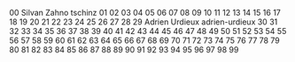 00 Silvan Zahno tschinz
01 <students-firstname> <students-lastname> <github-username>
02 <students-firstname> <students-lastname> <github-username>
03 <students-firstname> <students-lastname> <github-username>
04 <students-firstname> <students-lastname> <github-username>
05 <students-firstname> <students-lastname> <github-username>
06 <students-firstname> <students-lastname> <github-username>
07 <students-firstname> <students-lastname> <github-username>
08 <students-firstname> <students-lastname> <github-username>
09 <students-firstname> <students-lastname> <github-username>
10 <students-firstname> <students-lastname> <github-username>
11 <students-firstname> <students-lastname> <github-username>
12 <students-firstname> <students-lastname> <github-username>
13 <students-firstname> <students-lastname> <github-username>
14 <students-firstname> <students-lastname> <github-username>
15 <students-firstname> <students-lastname> <github-username>
16 <students-firstname> <students-lastname> <github-username>
17 <students-firstname> <students-lastname> <github-username>
18 <students-firstname> <students-lastname> <github-username>
19 <students-firstname> <students-lastname> <github-username>
20 <students-firstname> <students-lastname> <github-username>
21 <students-firstname> <students-lastname> <github-username>
22 <students-firstname> <students-lastname> <github-username>
23 <students-firstname> <students-lastname> <github-username>
24 <students-firstname> <students-lastname> <github-username>
25 <students-firstname> <students-lastname> <github-username>
26 <students-firstname> <students-lastname> <github-username>
27 <students-firstname> <students-lastname> <github-username>
28 <students-firstname> <students-lastname> <github-username>
29 Adrien Urdieux adrien-urdieux
30 <students-firstname> <students-lastname> <github-username>
31 <students-firstname> <students-lastname> <github-username>
32 <students-firstname> <students-lastname> <github-username>
33 <students-firstname> <students-lastname> <github-username>
34 <students-firstname> <students-lastname> <github-username>
35 <students-firstname> <students-lastname> <github-username>
36 <students-firstname> <students-lastname> <github-username>
37 <students-firstname> <students-lastname> <github-username>
38 <students-firstname> <students-lastname> <github-username>
39 <students-firstname> <students-lastname> <github-username>
40 <students-firstname> <students-lastname> <github-username>
41 <students-firstname> <students-lastname> <github-username>
42 <students-firstname> <students-lastname> <github-username>
43 <students-firstname> <students-lastname> <github-username>
44 <students-firstname> <students-lastname> <github-username>
45 <students-firstname> <students-lastname> <github-username>
46 <students-firstname> <students-lastname> <github-username>
47 <students-firstname> <students-lastname> <github-username>
48 <students-firstname> <students-lastname> <github-username>
49 <students-firstname> <students-lastname> <github-username>
50 <students-firstname> <students-lastname> <github-username>
51 <students-firstname> <students-lastname> <github-username>
52 <students-firstname> <students-lastname> <github-username>
53 <students-firstname> <students-lastname> <github-username>
54 <students-firstname> <students-lastname> <github-username>
55 <students-firstname> <students-lastname> <github-username>
56 <students-firstname> <students-lastname> <github-username>
57 <students-firstname> <students-lastname> <github-username>
58 <students-firstname> <students-lastname> <github-username>
59 <students-firstname> <students-lastname> <github-username>
60 <students-firstname> <students-lastname> <github-username>
61 <students-firstname> <students-lastname> <github-username>
62 <students-firstname> <students-lastname> <github-username>
63 <students-firstname> <students-lastname> <github-username>
64 <students-firstname> <students-lastname> <github-username>
65 <students-firstname> <students-lastname> <github-username>
66 <students-firstname> <students-lastname> <github-username>
67 <students-firstname> <students-lastname> <github-username>
68 <students-firstname> <students-lastname> <github-username>
69 <students-firstname> <students-lastname> <github-username>
70 <students-firstname> <students-lastname> <github-username>
71 <students-firstname> <students-lastname> <github-username>
72 <students-firstname> <students-lastname> <github-username>
73 <students-firstname> <students-lastname> <github-username>
74 <students-firstname> <students-lastname> <github-username>
75 <students-firstname> <students-lastname> <github-username>
76 <students-firstname> <students-lastname> <github-username>
77 <students-firstname> <students-lastname> <github-username>
78 <students-firstname> <students-lastname> <github-username>
79 <students-firstname> <students-lastname> <github-username>
80 <students-firstname> <students-lastname> <github-username>
81 <students-firstname> <students-lastname> <github-username>
82 <students-firstname> <students-lastname> <github-username>
83 <students-firstname> <students-lastname> <github-username>
84 <students-firstname> <students-lastname> <github-username>
85 <students-firstname> <students-lastname> <github-username>
86 <students-firstname> <students-lastname> <github-username>
87 <students-firstname> <students-lastname> <github-username>
88 <students-firstname> <students-lastname> <github-username>
89 <students-firstname> <students-lastname> <github-username>
90 <students-firstname> <students-lastname> <github-username>
91 <students-firstname> <students-lastname> <github-username>
92 <students-firstname> <students-lastname> <github-username>
93 <students-firstname> <students-lastname> <github-username>
94 <students-firstname> <students-lastname> <github-username>
95 <students-firstname> <students-lastname> <github-username>
96 <students-firstname> <students-lastname> <github-username>
97 <students-firstname> <students-lastname> <github-username>
98 <students-firstname> <students-lastname> <github-username>
99 <students-firstname> <students-lastname> <github-username>

